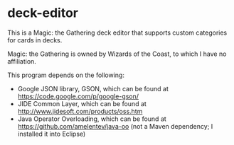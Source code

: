 # deck-editor
This is a Magic: the Gathering deck editor that supports custom categories for cards in decks.

Magic: the Gathering is owned by Wizards of the Coast, to which I have no affiliation.

This program depends on the following:
 - Google JSON library, GSON, which can be found at https://code.google.com/p/google-gson/
 - JIDE Common Layer, which can be found at http://www.jidesoft.com/products/oss.htm
 - Java Operator Overloading, which can be found at https://github.com/amelentev/java-oo (not a Maven dependency; I installed it into Eclipse)
